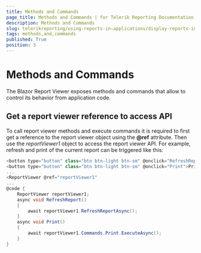 ```yaml
---
title: Methods and Commands
page_title: Methods and Commands | for Telerik Reporting Documentation
description: Methods and Commands
slug: telerikreporting/using-reports-in-applications/display-reports-in-applications/web-application/blazor-report-viewer/methods-and-commands
tags: methods,and,commands
published: True
position: 3
---
```


# Methods and Commands



The Blazor Report Viewer exposes methods and commands that allow to control its behavior from application code.

## Get a report viewer reference to access API

To call report viewer methods and execute commands it is required to first get a reference to the report viewer object using the           __@ref__ attribute.           Then use the *reportViewer1* object to access the report viewer API. For example, refresh and print of           the current report can be triggered like this:         

    
````c#
<button type="button" class="btn btn-light btn-sm" @onclick="RefreshReport">Refresh Report</button>
<button type="button" class="btn btn-light btn-sm" @onclick="Print">Print Report</button>
...
<ReportViewer @ref="reportViewer1"
...
@code {
    ReportViewer reportViewer1;
    async void RefreshReport()
    {
        await reportViewer1.RefreshReportAsync();
    }
    async void Print()
    {
        await reportViewer1.Commands.Print.ExecuteAsync();
    }
}
````


